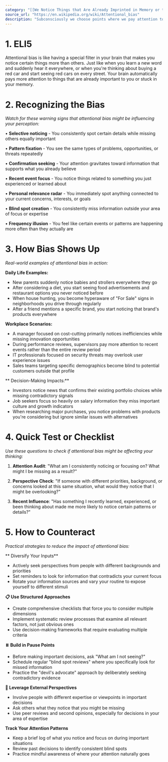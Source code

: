 ```yaml
---
category: "[[We Notice Things that Are Already Imprinted in Memory or that Are Repeated Often]]"
source_url: "https://en.wikipedia.org/wiki/Attentional_bias"
description: "Subconsciously we choose points where we pay attention to. A smoker is more likely to notice other people smoking."
---
```


# 1. ELI5

Attentional bias is like having a special filter in your brain that makes you notice certain things more than others. Just like when you learn a new word and suddenly hear it everywhere, or when you're thinking about buying a red car and start seeing red cars on every street. Your brain automatically pays more attention to things that are already important to you or stuck in your memory.

# 2. Recognizing the Bias

*Watch for these warning signs that attentional bias might be influencing your perception:*

• **Selective noticing** - You consistently spot certain details while missing others equally important

• **Pattern fixation** - You see the same types of problems, opportunities, or threats repeatedly

• **Confirmation seeking** - Your attention gravitates toward information that supports what you already believe

• **Recent event focus** - You notice things related to something you just experienced or learned about

• **Personal relevance radar** - You immediately spot anything connected to your current concerns, interests, or goals

• **Blind spot creation** - You consistently miss information outside your area of focus or expertise

• **Frequency illusion** - You feel like certain events or patterns are happening more often than they actually are

# 3. How Bias Shows Up

*Real-world examples of attentional bias in action:*

**Daily Life Examples:**
- New parents suddenly notice babies and strollers everywhere they go
- After considering a diet, you start seeing food advertisements and restaurant options you never noticed before
- When house hunting, you become hyperaware of "For Sale" signs in neighborhoods you drive through regularly
- After a friend mentions a specific brand, you start noticing that brand's products everywhere

**Workplace Scenarios:**
- A manager focused on cost-cutting primarily notices inefficiencies while missing innovation opportunities
- During performance reviews, supervisors pay more attention to recent events rather than the entire review period
- IT professionals focused on security threats may overlook user experience issues
- Sales teams targeting specific demographics become blind to potential customers outside that profile

** Decision-Making Impacts:**
- Investors notice news that confirms their existing portfolio choices while missing contradictory signals
- Job seekers focus so heavily on salary information they miss important culture and growth indicators
- When researching major purchases, you notice problems with products you're considering but ignore similar issues with alternatives

# 4. Quick Test or Checklist

*Use these questions to check if attentional bias might be affecting your thinking:*

1. **Attention Audit**: "What am I consistently noticing or focusing on? What might I be missing as a result?"

2. **Perspective Check**: "If someone with different priorities, background, or concerns looked at this same situation, what would they notice that I might be overlooking?"

3. **Recent Influence**: "Has something I recently learned, experienced, or been thinking about made me more likely to notice certain patterns or details?"

# 5. How to Counteract

*Practical strategies to reduce the impact of attentional bias:*

** Diversify Your Inputs**
- Actively seek perspectives from people with different backgrounds and priorities
- Set reminders to look for information that contradicts your current focus
- Rotate your information sources and vary your routine to expose yourself to different stimuli

**📋 Use Structured Approaches**
- Create comprehensive checklists that force you to consider multiple dimensions
- Implement systematic review processes that examine all relevant factors, not just obvious ones
- Use decision-making frameworks that require evaluating multiple criteria

**⏸️ Build in Pause Points**
- Before making important decisions, ask "What am I not seeing?"
- Schedule regular "blind spot reviews" where you specifically look for missed information
- Practice the "devil's advocate" approach by deliberately seeking contradictory evidence

**👥 Leverage External Perspectives**
- Involve people with different expertise or viewpoints in important decisions
- Ask others what they notice that you might be missing
- Use peer reviews and second opinions, especially for decisions in your area of expertise

**Track Your Attention Patterns**
- Keep a brief log of what you notice and focus on during important situations
- Review past decisions to identify consistent blind spots
- Practice mindful awareness of where your attention naturally goes